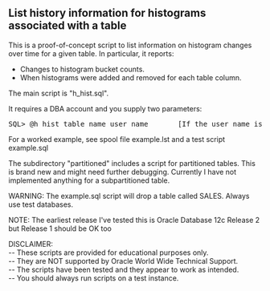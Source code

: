 <h2>List history information for histograms associated with a table</h2>

This is a proof-of-concept script to list information on histogram changes over time for a given table. In particular, it reports: 

-  Changes to histogram bucket counts.
-  When histograms were added and removed for each table column.

The main script is "h_hist.sql". 

It requires a DBA account and you supply two parameters:

<pre>
SQL> @h_hist table_name user_name       [If the user_name is 'USER', the current username will be assumed]
</pre>

For a worked example, see spool file example.lst and a test script example.sql

The subdirectory "partitioned" includes a script for partitioned tables. This is brand new and might need further debugging. Currently I have not implemented anything for a subpartitioned table. 

WARNING: The example.sql script will drop a table called SALES. Always use test databases.

NOTE: The earliest release I've tested this is Oracle Database 12c Release 2 but Release 1 should be OK too

DISCLAIMER:
   <br/>-- These scripts are provided for educational purposes only.
   <br/>-- They are NOT supported by Oracle World Wide Technical Support.
   <br/>-- The scripts have been tested and they appear to work as intended.
   <br/>-- You should always run scripts on a test instance.

